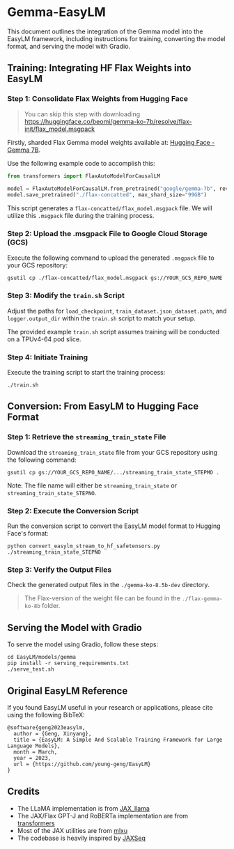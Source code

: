 # Gemma-EasyLM

This document outlines the integration of the Gemma model into the EasyLM framework, including instructions for training, converting the model format, and serving the model with Gradio.

## Training: Integrating HF Flax Weights into EasyLM

### Step 1: Consolidate Flax Weights from Hugging Face

> You can skip this step with downloading https://huggingface.co/beomi/gemma-ko-7b/resolve/flax-init/flax_model.msgpack

Firstly, sharded Flax Gemma model weights available at: [Hugging Face - Gemma 7B](https://huggingface.co/google/gemma-7b/tree/flax).

Use the following example code to accomplish this:

```python
from transformers import FlaxAutoModelForCausalLM

model = FlaxAutoModelForCausalLM.from_pretrained("google/gemma-7b", revision="flax")
model.save_pretrained("./flax-concatted", max_shard_size="99GB")
```

This script generates a `flax-concatted/flax_model.msgpack` file. We will utilize this `.msgpack` file during the training process.

### Step 2: Upload the .msgpack File to Google Cloud Storage (GCS)

Execute the following command to upload the generated `.msgpack` file to your GCS repository:

```bash
gsutil cp ./flax-concatted/flax_model.msgpack gs://YOUR_GCS_REPO_NAME
```

### Step 3: Modify the `train.sh` Script

Adjust the paths for `load_checkpoint`, `train_dataset.json_dataset.path`, and `logger.output_dir` within the `train.sh` script to match your setup.

The provided example `train.sh` script assumes training will be conducted on a TPUv4-64 pod slice.

### Step 4: Initiate Training

Execute the training script to start the training process:

```
./train.sh
```

## Conversion: From EasyLM to Hugging Face Format

### Step 1: Retrieve the `streaming_train_state` File

Download the `streaming_train_state` file from your GCS repository using the following command:

```
gsutil cp gs://YOUR_GCS_REPO_NAME/.../streaming_train_state_STEPMO .
```

Note: The file name will either be `streaming_train_state` or `streaming_train_state_STEPNO`.

### Step 2: Execute the Conversion Script

Run the conversion script to convert the EasyLM model format to Hugging Face's format:

```
python convert_easylm_stream_to_hf_safetensors.py ./streaming_train_state_STEPNO
```

### Step 3: Verify the Output Files

Check the generated output files in the `./gemma-ko-8.5b-dev` directory.

> The Flax-version of the weight file can be found in the `./flax-gemma-ko-8b` folder.

## Serving the Model with Gradio

To serve the model using Gradio, follow these steps:

```
cd EasyLM/models/gemma
pip install -r serving_requirements.txt
./serve_test.sh
```

## Original EasyLM Reference
If you found EasyLM useful in your research or applications, please cite using the following BibTeX:
```
@software{geng2023easylm,
  author = {Geng, Xinyang},
  title = {EasyLM: A Simple And Scalable Training Framework for Large Language Models},
  month = March,
  year = 2023,
  url = {https://github.com/young-geng/EasyLM}
}
```

## Credits
* The LLaMA implementation is from [JAX_llama](https://github.com/Sea-Snell/JAX_llama)
* The JAX/Flax GPT-J and RoBERTa implementation are from [transformers](https://huggingface.co/docs/transformers/main/en/index)
* Most of the JAX utilities are from [mlxu](https://github.com/young-geng/mlxu)
* The codebase is heavily inspired by [JAXSeq](https://github.com/Sea-Snell/JAXSeq)
